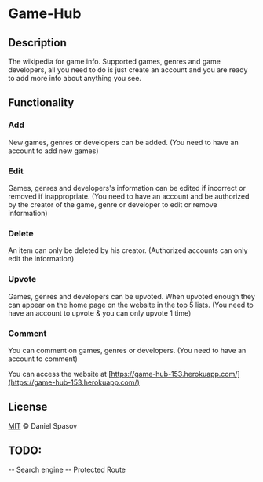 # Game-Hub

## Description
The wikipedia for game info. Supported games, genres and game developers, all you need to do is just create an account and you are ready to add more info about anything you see.

## Functionality
### Add 
New games, genres or developers can be added. (You need to have an account to add new games)
### Edit
Games, genres and developers's information can be edited if incorrect or removed if inappropriate. (You need to have an account and be authorized by the creator of the game, genre or developer to edit or remove information)
### Delete
An item can only be deleted by his creator. (Authorized accounts can only edit the information)
### Upvote
Games, genres and developers can be upvoted. When upvoted enough they can appear on the home page on the website in the top 5 lists. (You need to have an account to upvote & you can only upvote 1 time)
### Comment
You can comment on games, genres or developers. (You need to have an account to comment)


You can access the website at [https://game-hub-153.herokuapp.com/](https://game-hub-153.herokuapp.com/)


## License
[MIT](https://choosealicense.com/licenses/mit/) &copy; Daniel Spasov



## TODO:
-- Search engine
-- Protected Route